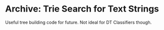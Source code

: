 # Archive: Trie Search for Text Strings
Useful tree building code for future. Not ideal for DT Classifiers though.
